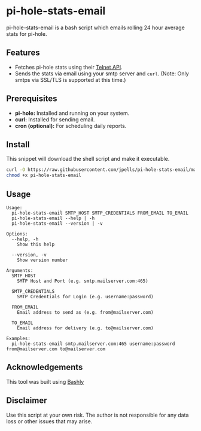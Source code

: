 # pi-hole-stats-email

pi-hole-stats-email is a bash script which emails rolling 24 hour average stats for pi-hole.

## Features

* Fetches pi-hole stats using their [Telnet API](https://docs.pi-hole.net/ftldns/telnet-api/).
* Sends the stats via email using your smtp server and `curl`. (Note: Only smtps via SSL/TLS is supported at this time.)

## Prerequisites

* **pi-hole:** Installed and running on your system.
* **curl:** Installed for sending email.
* **cron (optional):** For scheduling daily reports.

## Install

This snippet will download the shell script and make it executable.

```bash
curl -O https://raw.githubusercontent.com/jpells/pi-hole-stats-email/main/pi-hole-stats-email
chmod +x pi-hole-stats-email
```

## Usage

```
Usage:
  pi-hole-stats-email SMTP_HOST SMTP_CREDENTIALS FROM_EMAIL TO_EMAIL
  pi-hole-stats-email --help | -h
  pi-hole-stats-email --version | -v

Options:
  --help, -h
    Show this help

  --version, -v
    Show version number

Arguments:
  SMTP_HOST
    SMTP Host and Port (e.g. smtp.mailserver.com:465)

  SMTP_CREDENTIALS
    SMTP Credentials for Login (e.g. username:password)

  FROM_EMAIL
    Email address to send as (e.g. from@mailserver.com)

  TO_EMAIL
    Email address for delivery (e.g. to@mailserver.com)

Examples:
  pi-hole-stats-email smtp.mailserver.com:465 username:password from@mailserver.com to@mailserver.com
```

## Acknowledgements

This tool was built using [Bashly](https://bashly.dannyb.co/)

## Disclaimer

Use this script at your own risk. The author is not responsible for any data loss or other issues that may arise.
